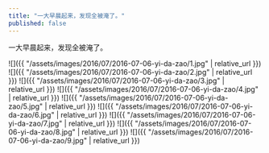 ```yaml
---
title: "一大早晨起来，发现全被淹了。"
published: false
---
```

一大早晨起来，发现全被淹了。



![]({{ "/assets/images/2016/07/2016-07-06-yi-da-zao/1.jpg" | relative_url }})
![]({{ "/assets/images/2016/07/2016-07-06-yi-da-zao/2.jpg" | relative_url }})
![]({{ "/assets/images/2016/07/2016-07-06-yi-da-zao/3.jpg" | relative_url }})
![]({{ "/assets/images/2016/07/2016-07-06-yi-da-zao/4.jpg" | relative_url }})
![]({{ "/assets/images/2016/07/2016-07-06-yi-da-zao/5.jpg" | relative_url }})
![]({{ "/assets/images/2016/07/2016-07-06-yi-da-zao/6.jpg" | relative_url }})
![]({{ "/assets/images/2016/07/2016-07-06-yi-da-zao/7.jpg" | relative_url }})
![]({{ "/assets/images/2016/07/2016-07-06-yi-da-zao/8.jpg" | relative_url }})
![]({{ "/assets/images/2016/07/2016-07-06-yi-da-zao/9.jpg" | relative_url }})
